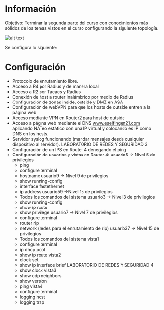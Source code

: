 # Información

Objetivo: Terminar la segunda parte del curso con conocimientos más sólidos de los temas vistos en el curso configurando la siguiente topología. 

![alt text](https://github.com/mxjesus/Cisco-Packet-Tracer/tree/main/Temas%20Selectos%20de%20Ingenier%C3%ADa%20en%20Computaci%C3%B3n%20III%20(CCNP)?raw=true)

Se configura lo siguiente:

# Configuración

* Protocolo de enrutamiento libre.
* Acceso a R4 por Radius y de manera local
* Acceso a R2 por Tacacs y Radius
* Conexión de host a router inalámbrico por medio de Radius
* Configuración de zonas inside, outside y DMZ en ASA
* Configuración de webVPN para que los hosts de outside entren a la página web
* Acceso mediante VPN en Router2 para host de outside
* Acceso a página web mediante el DNS www.eselfingen21.com aplicando NATeo estático con una IP virtual y colocando es IP como DNS en los hosts.
* Servidor syslog funcionando (mandar mensajes desde cualquier dispositivo al servidor).
LABORATORIO DE REDES Y SEGURIDAD 3
* Configuración de un IPS en Router 4 denegando el ping
* Configuración de usuarios y vistas en Router 4:
    usuario5 -> Nivel 5 de privilegios
    * ping
    * configure terminal
    * hostname
    usuario9 -> Nivel 9 de privilegios
    * show running-config
    * interface fastethernet
    * ip address
    usuario59 ->Nivel 15 de privilegios
    * Todos los comandos del sistema
    usuario3 -> Nivel 3 de privilegios
    * show running-config
    * show ip route
    * show privilege
    usuario7 -> Nivel 7 de privilegios
    * configure terminal
    * router rip
    * network (redes para el enrutamiento de rip)
    usuario37 -> Nivel 15 de privilegios
    * Todos los comandos del sistema
    vista1
    * configure terminal
    * ip dhcp pool
    * show ip route
    vista2
    * clock set
    * show ip interface brief
    LABORATORIO DE REDES Y SEGURIDAD 4
    * show clock
    vista3
    * show cdp neighbors
    * show version
    * ping
    vista4
    * configure terminal
    * logging host
    * logging trap